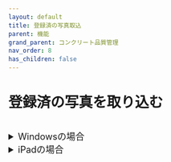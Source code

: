 ```yaml
---
layout: default
title: 登録済の写真取込
parent: 機能
grand_parent: コンクリート品質管理
nav_order: 8
has_children: false
---
```


# 登録済の写真を取り込む

<br>
<details>
<summary style="font-size: 18px; ">Windowsの場合</summary>
<br>
1. 登録した写真の右下の拡大表示アイコンをクリックします。
<br>
    <table><tr><td>
    <img src="../../../../assets/images/concrete-control/function/import-photo/1.png" width="40%">
    </td></tr></table>
<br>
<br>

2.  「フォト」アプリが起動します。画面上の「…」アイコンをクリックし、「名前を付けて保存」を選択します。
<br>
    <table><tr><td>
    <img src="../../../../assets/images/concrete-control/function/import-photo/2.png" width="70%">
    </td></tr></table>
<br>
<br>

3. 保存先を選択します。
<br>
<br>

</details>

<details>
<summary style="font-size: 18px; ">iPadの場合</summary>
<br>
1. 登録した写真の右下の拡大表示アイコンをタップします。
<br>
    <table><tr><td>
    <img src="../../../../assets/images/concrete-control/function/import-photo/3.png" width="40%">
    </td></tr></table>
<br>
<br>

2. 画面右上の共有アイコンをタップします。
<br>
    <table><tr><td>
    <img src="../../../../assets/images/concrete-control/function/import-photo/4.png" width="60%">
    </td></tr></table>
<br>
<br>

3. “ファイル”に保存をタップします。
<br>
    <table><tr><td>
    <img src="../../../../assets/images/concrete-control/function/import-photo/5.png" width="80%">
    </td></tr></table>
<br>
<br>
</details>